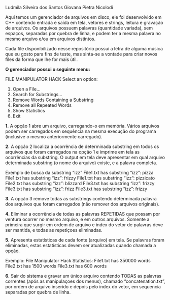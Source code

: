 Ludmila Silveira dos Santos 
Giovana Pietra Nicolodi

Aqui temos um gerenciador de arquivos em disco, ele foi desenvolvido em C++ contendo entrada e saída em tela, vetores e strings, leitura e gravação de arquivos. Os arquivos possuem palavras (quantidade variada), sem espaços, separadas por quebra de linha, e podem ter a mesma palavra no mesmo arquivo e/ou em arquivos distintos.

Cada file disponíbilizado nesse repositório possui a letra de alguma música que eu gosto para fins de teste, mas sinta-se a vontade para criar novos files da forma que lhe for mais útil.

**O gerenciador possui o seguinte menu:**

FILE MANIPULATOR HACK
Select an option:
1. Open a File...
2. Search for Substrings...
3. Remove Words Containing a Substring
4. Remove all Repeated Words
5. Show Statistics
6. Exit

**1.** A opção 1 abre um arquivo, carregando-o em memória.  Vários arquivos podem ser carregados em sequência na mesma execução do programa (inclusive o mesmo anteriormente carregado).

**2.** A opção 2 localiza a ocorrência de determinada substring em todos os arquivos que foram carregados na opção 1 e imprime em tela as ocorrências da substring. O output em tela deve apresentar em qual arquivo determinada substring (o nome do arquivo) existe, e a palavra completa.

Exemplo de busca da substring “izz”
File1.txt has substring “izz”: pizza
File1.txt has substring “izz”: frizzy
File1.txt has substring “izz”: pizzicato
File2.txt has substring “izz”: blizzard
File3.txt has substring “izz”: frizzy
File3.txt has substring “izz”: frizz
File3.txt has substring “izz”: frizzy

**3.** A opção 3 remove todas as substrings contendo determinada palavra dos arquivos que foram carregados (não remover dos arquivos originais).

**4.** Eliminar a ocorrência de todas as palavras REPETIDAS que possam por ventura ocorrer no mesmo arquivo, e em outros arquivos. Somente a primeira que surgir em ordem de arquivo e index do vetor de palavras deve ser mantida, e todas as repetiçoes eliminadas.

**5.** Apresenta estatísticas de cada fonte (arquivo) em tela. Se palavras foram eliminadas, estas estatísticas devem ser atualizadas quando chamada a opção.

Exemplo:
File Manipulator Hack Statistics:
File1.txt has 350000 words
File2.txt has 1500 words
File3.txt has 600 words

**6.** Sair do sistema e gravar um único arquivo contendo TODAS as palavras correntes (após as manipulaçoes dos menus), chamado “concatenation.txt”, por ordem de arquivo inserido e depois pelo index do vetor, em sequencia separadas por quebra de linha.